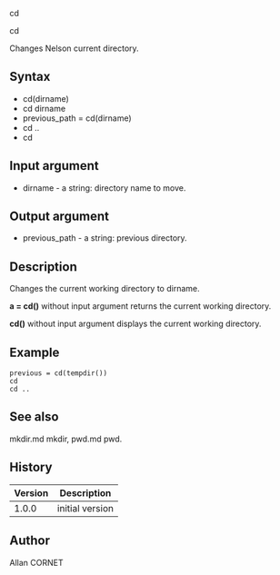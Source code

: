 



cd


cd

Changes Nelson current directory.

## Syntax

- cd(dirname)
- cd dirname
- previous_path = cd(dirname)
- cd ..
- cd

## Input argument

 - dirname - a string: directory name to move.

## Output argument

 - previous_path - a string: previous directory.

## Description


  <p>Changes the current working directory to dirname.</p>
  <p><b>a = cd()</b> without input argument returns the current working directory.</p>
  <p><b>cd()</b> without input argument displays the current working directory.</p>
  <p/>


## Example

```Nelson
previous = cd(tempdir())
cd
cd ..
```

## See also

mkdir.md mkdir, pwd.md pwd.
## History

|Version|Description|
|------|------|
|1.0.0|initial version|


## Author

Allan CORNET



